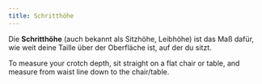 ```yaml
---
title: Schritthöhe
---
```


Die **Schritthöhe** (auch bekannt als Sitzhöhe, Leibhöhe) ist das Maß dafür, wie weit deine Taille über der Oberfläche ist, auf der du sitzt.

To measure your crotch depth, sit straight on a flat chair or table, and measure from waist line down to the chair/table.
